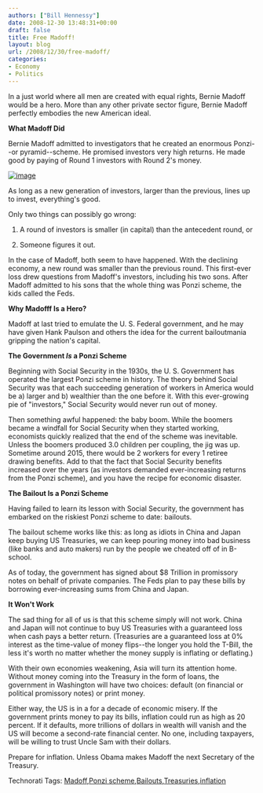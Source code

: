 ```yaml
---
authors: ["Bill Hennessy"]
date: 2008-12-30 13:48:31+00:00
draft: false
title: Free Madoff!
layout: blog
url: /2008/12/30/free-madoff/
categories:
- Economy
- Politics
---
```


In a just world where all men are created with equal rights, Bernie Madoff would be a hero. More than any other private sector figure, Bernie Madoff perfectly embodies the new American ideal.

 

**What Madoff Did**

 

Bernie Madoff admitted to investigators that he created an enormous Ponzi--or pyramid--scheme. He promised investors very high returns. He made good by paying of Round 1 investors with Round 2's money.

 

[![image](https://hennessysview.com/wp-content/uploads/2008/12/image-thumb1.png)
](https://hennessysview.com/wp-content/uploads/2008/12/image1.png)

 

As long as a new generation of investors, larger than the previous, lines up to invest, everything's good.

 

 

Only two things can possibly go wrong:

 

1. A round of investors is smaller (in capital) than the antecedent round, or 

 

2. Someone figures it out.

 

In the case of Madoff, both seem to have happened. With the declining economy, a new round was smaller than the previous round. This first-ever loss drew questions from Madoff's investors, including his two sons. After Madoff admitted to his sons that the whole thing was Ponzi scheme, the kids called the Feds.

 

**Why Madofff Is a Hero?**

 

Madoff at last tried to emulate the U. S. Federal government, and he may have given Hank Paulson and others the idea for the current bailoutmania gripping the nation's capital.

 

**The Government _Is_ a Ponzi Scheme**

 

Beginning with Social Security in the 1930s, the U. S. Government has operated the largest Ponzi scheme in history. The theory behind Social Security was that each succeeding generation of workers in America would be a) larger and b) wealthier than the one before it. With this ever-growing pie of "investors," Social Security would never run out of money.

 

Then something awful happened: the baby boom. While the boomers became a windfall for Social Security when they started working, economists quickly realized that the end of the scheme was inevitable. Unless the boomers produced 3.0 children per coupling, the jig was up. Sometime around 2015, there would be 2 workers for every 1 retiree drawing benefits. Add to that the fact that Social Security benefits increased over the years (as investors demanded ever-increasing returns from the Ponzi scheme), and you have the recipe for economic disaster.

 

**The Bailout Is a Ponzi Scheme**

 

Having failed to learn its lesson with Social Security, the government has embarked on the riskiest Ponzi scheme to date: bailouts. 

 

The bailout scheme works like this: as long as idiots in China and Japan keep buying US Treasuries, we can keep pouring money into bad business (like banks and auto makers) run by the people we cheated off of in B-school.

 

As of today, the government has signed about $8 Trillion in promissory notes on behalf of private companies. The Feds plan to pay these bills by borrowing ever-increasing sums from China and Japan.

 

**It Won't Work**

 

The sad thing for all of us is that this scheme simply will not work. China and Japan will not continue to buy US Treasuries with a guaranteed loss when cash pays a better return. (Treasuries are a guaranteed loss at 0% interest as the time-value of money flips--the longer you hold the T-Bill, the less it's worth no matter whether the money supply is inflating or deflating.) 

 

With their own economies weakening, Asia will turn its attention home. Without money coming into the Treasury in the form of loans, the government in Washington will have two choices: default (on financial or political promissory notes) or print money.

 

Either way, the US is in a for a decade of economic misery. If the government prints money to pay its bills, inflation could run as high as 20 percent. If it defaults, more trillions of dollars in wealth will vanish and the US will become a second-rate financial center. No one, including taxpayers, will be willing to trust Uncle Sam with their dollars.

 

Prepare for inflation. Unless Obama makes Madoff the next Secretary of the Treasury.

 

Technorati Tags: [Madoff](https://technorati.com/tags/Madoff),[Ponzi scheme](https://technorati.com/tags/Ponzi%20scheme),[Bailouts](https://technorati.com/tags/Bailouts),[Treasuries](https://technorati.com/tags/Treasuries),[inflation](https://technorati.com/tags/inflation)
